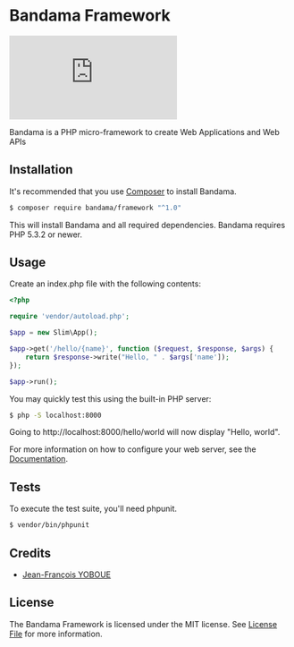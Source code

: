 # Bandama Framework

[![License](https://github.com/jfyoboue/bandama-framwork/blob/develop/LICENSE.md)](https://github.com/jfyoboue/bandama-framwork/blob/develop/LICENSE.md)

Bandama is a PHP micro-framework to create Web Applications and Web APIs

## Installation

It's recommended that you use [Composer](https://getcomposer.org/) to install Bandama.

```bash
$ composer require bandama/framework "^1.0"
```

This will install Bandama and all required dependencies. Bandama requires PHP 5.3.2 or newer.

## Usage

Create an index.php file with the following contents:

```php
<?php

require 'vendor/autoload.php';

$app = new Slim\App();

$app->get('/hello/{name}', function ($request, $response, $args) {
    return $response->write("Hello, " . $args['name']);
});

$app->run();
```

You may quickly test this using the built-in PHP server:
```bash
$ php -S localhost:8000
```

Going to http://localhost:8000/hello/world will now display "Hello, world".

For more information on how to configure your web server, see the [Documentation](https://www.slimframework.com/docs/start/web-servers.html).

## Tests

To execute the test suite, you'll need phpunit.

```bash
$ vendor/bin/phpunit
```

## Credits

- [Jean-François YOBOUE](https://github.com/jfyoboue)

## License

The Bandama Framework is licensed under the MIT license. See [License File](LICENSE.md) for more information.